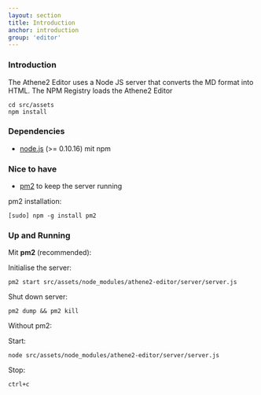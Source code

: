 ```yaml
---
layout: section
title: Introduction
anchor: introduction
group: 'editor'
---
```


### Introduction

The Athene2 Editor uses a Node JS server that converts the MD format into HTML. The NPM Registry loads the Athene2 Editor  

````
cd src/assets
npm install
````

### Dependencies  

* [node.js](http://nodejs.org) (>= 0.10.16) mit npm

### Nice to have

* [pm2](http://devo.ps/blog/goodbye-node-forever-hello-pm2/) to keep the server running

pm2 installation:

````
[sudo] npm -g install pm2
````

### Up and Running

Mit **pm2** (recommended):

Initialise the server:

````
pm2 start src/assets/node_modules/athene2-editor/server/server.js
````

Shut down server:

````
pm2 dump && pm2 kill
````

Without pm2:

Start:

````
node src/assets/node_modules/athene2-editor/server/server.js
````

Stop:

````
ctrl+c
````

